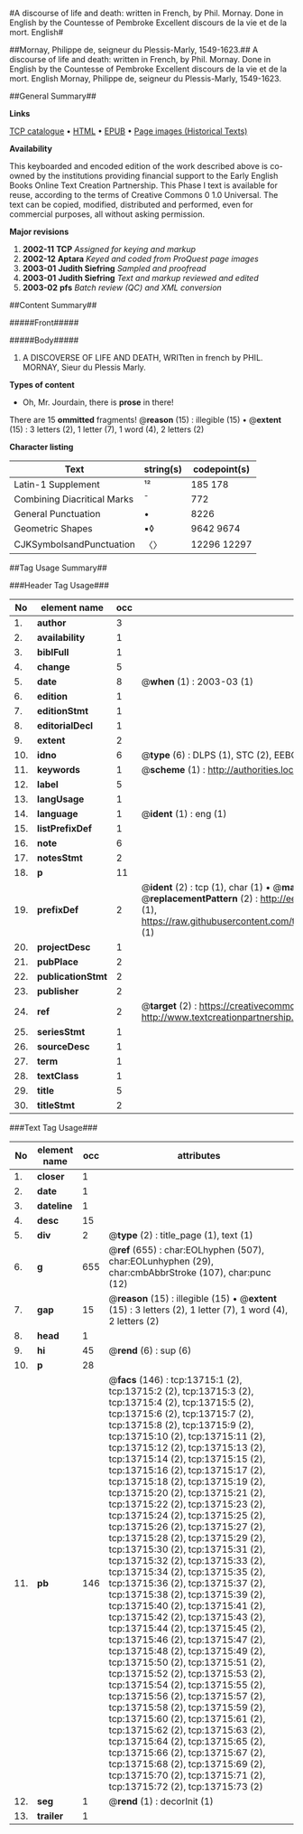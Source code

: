 #A discourse of life and death: written in French, by Phil. Mornay. Done in English by the Countesse of Pembroke Excellent discours de la vie et de la mort. English#

##Mornay, Philippe de, seigneur du Plessis-Marly, 1549-1623.##
A discourse of life and death: written in French, by Phil. Mornay. Done in English by the Countesse of Pembroke
Excellent discours de la vie et de la mort. English
Mornay, Philippe de, seigneur du Plessis-Marly, 1549-1623.

##General Summary##

**Links**

[TCP catalogue](http://www.ota.ox.ac.uk/tcp/)  • 
[HTML](http://tei.it.ox.ac.uk/tcp/Texts-HTML/free/A07/A07761.html)  • 
[EPUB](http://tei.it.ox.ac.uk/tcp/Texts-EPUB/free/A07/A07761.epub) • 
[Page images (Historical Texts)](https://data.historicaltexts.jisc.ac.uk/view?pubId=eebo-99848607e&pageId=eebo-99848607e-13715-1)

**Availability**

This keyboarded and encoded edition of the
	       work described above is co-owned by the institutions
	       providing financial support to the Early English Books
	       Online Text Creation Partnership. This Phase I text is
	       available for reuse, according to the terms of Creative
	       Commons 0 1.0 Universal. The text can be copied,
	       modified, distributed and performed, even for
	       commercial purposes, all without asking permission.

**Major revisions**

1. __2002-11__ __TCP__ *Assigned for keying and markup*
1. __2002-12__ __Aptara__ *Keyed and coded from ProQuest page images*
1. __2003-01__ __Judith Siefring__ *Sampled and proofread*
1. __2003-01__ __Judith Siefring__ *Text and markup reviewed and edited*
1. __2003-02__ __pfs__ *Batch review (QC) and XML conversion*

##Content Summary##

#####Front#####

#####Body#####

1. A
DISCOVERSE
OF LIFE AND
DEATH, WRITten
in french by PHIL.
MORNAY, Sieur du
Plessis Marly.

**Types of content**

  * Oh, Mr. Jourdain, there is **prose** in there!

There are 15 **ommitted** fragments! 
 @__reason__ (15) : illegible (15)  •  @__extent__ (15) : 3 letters (2), 1 letter (7), 1 word (4), 2 letters (2)

**Character listing**


|Text|string(s)|codepoint(s)|
|---|---|---|
|Latin-1 Supplement|¹²|185 178|
|Combining             Diacritical Marks|̄|772|
|General Punctuation|•|8226|
|Geometric Shapes|▪◊|9642 9674|
|CJKSymbolsandPunctuation|〈〉|12296 12297|

##Tag Usage Summary##

###Header Tag Usage###

|No|element name|occ|attributes|
|---|---|---|---|
|1.|__author__|3||
|2.|__availability__|1||
|3.|__biblFull__|1||
|4.|__change__|5||
|5.|__date__|8| @__when__ (1) : 2003-03 (1)|
|6.|__edition__|1||
|7.|__editionStmt__|1||
|8.|__editorialDecl__|1||
|9.|__extent__|2||
|10.|__idno__|6| @__type__ (6) : DLPS (1), STC (2), EEBO-CITATION (1), PROQUEST (1), VID (1)|
|11.|__keywords__|1| @__scheme__ (1) : http://authorities.loc.gov/ (1)|
|12.|__label__|5||
|13.|__langUsage__|1||
|14.|__language__|1| @__ident__ (1) : eng (1)|
|15.|__listPrefixDef__|1||
|16.|__note__|6||
|17.|__notesStmt__|2||
|18.|__p__|11||
|19.|__prefixDef__|2| @__ident__ (2) : tcp (1), char (1)  •  @__matchPattern__ (2) : ([0-9\-]+):([0-9IVX]+) (1), (.+) (1)  •  @__replacementPattern__ (2) : http://eebo.chadwyck.com/downloadtiff?vid=$1&page=$2 (1), https://raw.githubusercontent.com/textcreationpartnership/Texts/master/tcpchars.xml#$1 (1)|
|20.|__projectDesc__|1||
|21.|__pubPlace__|2||
|22.|__publicationStmt__|2||
|23.|__publisher__|2||
|24.|__ref__|2| @__target__ (2) : https://creativecommons.org/publicdomain/zero/1.0/ (1), http://www.textcreationpartnership.org/docs/. (1)|
|25.|__seriesStmt__|1||
|26.|__sourceDesc__|1||
|27.|__term__|1||
|28.|__textClass__|1||
|29.|__title__|5||
|30.|__titleStmt__|2||


###Text Tag Usage###

|No|element name|occ|attributes|
|---|---|---|---|
|1.|__closer__|1||
|2.|__date__|1||
|3.|__dateline__|1||
|4.|__desc__|15||
|5.|__div__|2| @__type__ (2) : title_page (1), text (1)|
|6.|__g__|655| @__ref__ (655) : char:EOLhyphen (507), char:EOLunhyphen (29), char:cmbAbbrStroke (107), char:punc (12)|
|7.|__gap__|15| @__reason__ (15) : illegible (15)  •  @__extent__ (15) : 3 letters (2), 1 letter (7), 1 word (4), 2 letters (2)|
|8.|__head__|1||
|9.|__hi__|45| @__rend__ (6) : sup (6)|
|10.|__p__|28||
|11.|__pb__|146| @__facs__ (146) : tcp:13715:1 (2), tcp:13715:2 (2), tcp:13715:3 (2), tcp:13715:4 (2), tcp:13715:5 (2), tcp:13715:6 (2), tcp:13715:7 (2), tcp:13715:8 (2), tcp:13715:9 (2), tcp:13715:10 (2), tcp:13715:11 (2), tcp:13715:12 (2), tcp:13715:13 (2), tcp:13715:14 (2), tcp:13715:15 (2), tcp:13715:16 (2), tcp:13715:17 (2), tcp:13715:18 (2), tcp:13715:19 (2), tcp:13715:20 (2), tcp:13715:21 (2), tcp:13715:22 (2), tcp:13715:23 (2), tcp:13715:24 (2), tcp:13715:25 (2), tcp:13715:26 (2), tcp:13715:27 (2), tcp:13715:28 (2), tcp:13715:29 (2), tcp:13715:30 (2), tcp:13715:31 (2), tcp:13715:32 (2), tcp:13715:33 (2), tcp:13715:34 (2), tcp:13715:35 (2), tcp:13715:36 (2), tcp:13715:37 (2), tcp:13715:38 (2), tcp:13715:39 (2), tcp:13715:40 (2), tcp:13715:41 (2), tcp:13715:42 (2), tcp:13715:43 (2), tcp:13715:44 (2), tcp:13715:45 (2), tcp:13715:46 (2), tcp:13715:47 (2), tcp:13715:48 (2), tcp:13715:49 (2), tcp:13715:50 (2), tcp:13715:51 (2), tcp:13715:52 (2), tcp:13715:53 (2), tcp:13715:54 (2), tcp:13715:55 (2), tcp:13715:56 (2), tcp:13715:57 (2), tcp:13715:58 (2), tcp:13715:59 (2), tcp:13715:60 (2), tcp:13715:61 (2), tcp:13715:62 (2), tcp:13715:63 (2), tcp:13715:64 (2), tcp:13715:65 (2), tcp:13715:66 (2), tcp:13715:67 (2), tcp:13715:68 (2), tcp:13715:69 (2), tcp:13715:70 (2), tcp:13715:71 (2), tcp:13715:72 (2), tcp:13715:73 (2)|
|12.|__seg__|1| @__rend__ (1) : decorInit (1)|
|13.|__trailer__|1||
